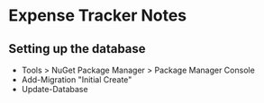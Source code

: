 # Expense Tracker Notes

## Setting up the database
- Tools > NuGet Package Manager > Package Manager Console
- Add-Migration "Initial Create"
- Update-Database
